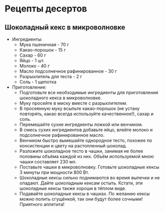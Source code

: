 # Рецепты десертов

## Шоколадный кекс в микроволновке
- Ингредиенты:
  - Мука пшеничная - 70 г
  - Какао-порошок - 15 г
  - Сахар - 60 г
  - Яйцо - 1 шт.
  - Молоко - 40 г
  - Масло подсолнечное рафинированное - 30 г
  - Разрыхлитель для теста - 2 г
  - Соль - 1 щепотка
- Приготовление:
  - Подготовьте все необходимые ингредиенты для приготовления шоколадного кекса в микроволновке.
  - Муку просейте в миску вместе с разрыхлителем.
  - В просеянную муку всыпьте какао-порошок (не устану повторять, какао всегда используйте качественное!), сахар и соль.
  - Перемешайте сухие ингредиенты ложкой или венчиком.
  - В смесь сухих ингредиентов добавьте яйцо, влейте молоко и подсолнечное рафинированное масло.
  - Венчиком быстро вымешайте однородное тесто, похожее по консистенции и цвету на растопленный шоколад.
  - Разложите шоколадное тесто в чашки, занимая не более половины объёма каждой из них. Объём используемой мною чашки составляет 230 мл.
  - Поставьте чашки в микроволновку. Готовьте шоколадные кексы 3 минуты при мощности 800 Вт.
  - Шоколадные кексы сильно поднимаются во время выпечки и не опадают. Дайте шоколадным кексам остыть. Кстати, эти шоколадные кексы также хороши в тёплом виде.
  - Подавайте шоколадные кексы в чашках. По желанию кексы можно полить сгущёнкой, так они будут более сочными! Приятного аппетита!
